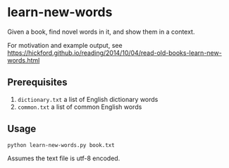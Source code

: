 learn-new-words
===============

Given a book, find novel words in it, and show them in a context.

For motivation and example output, see https://hickford.github.io/reading/2014/10/04/read-old-books-learn-new-words.html

Prerequisites
----

1. `dictionary.txt` a list of English dictionary words
2. `common.txt` a list of common English words

Usage
----

    python learn-new-words.py book.txt

Assumes the text file is utf-8 encoded.

